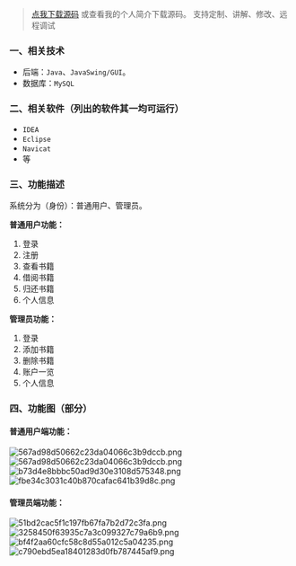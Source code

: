 > [点我下载源码](https://www.notmaker.com) 
> 或查看我的个人简介下载源码。
> 支持定制、讲解、修改、远程调试
### 一、相关技术
- 后端：`Java`、`JavaSwing/GUI`。
- 数据库：`MySQL`

### 二、相关软件（列出的软件其一均可运行）
- `IDEA`
- `Eclipse`
- `Navicat`
- 等

### 三、功能描述
系统分为（身份）：普通用户、管理员。

**普通用户功能：**
1. 登录
2. 注册
3. 查看书籍
4. 借阅书籍
5. 归还书籍
6. 个人信息

**管理员功能：**
1. 登录
2. 添加书籍
3. 删除书籍
4. 账户一览
5. 个人信息

### 四、功能图（部分）
#### 普通用户端功能：
![567ad98d50662c23da04066c3b9dccb.png](https://img-blog.csdnimg.cn/img_convert/3555f0a78663e0d4b42a0a3c13579287.png)
![567ad98d50662c23da04066c3b9dccb.png](https://img-blog.csdnimg.cn/img_convert/42e2d66314769480de6301a1d40843a5.png)
![b73d4e8bbbc50ad9d30e3108d575348.png](https://img-blog.csdnimg.cn/img_convert/43bafbc95761ecbae7c3a6960b4e6773.png)
![fbe34c3031c40b870cafac641b39d8c.png](https://img-blog.csdnimg.cn/img_convert/886c31ba7c3d0a1ed086d854a63e3579.png)
#### 管理员端功能：
![51bd2cac5f1c197fb67fa7b2d72c3fa.png](https://img-blog.csdnimg.cn/img_convert/03a44010f8266095718a87e031c15c27.png)
![3258450f63935c7a3c099327c79a6b9.png](https://img-blog.csdnimg.cn/img_convert/22af03cfc2865d917835d30d87e03740.png)
![bf4f2aa60cfc58c8d55a012c5a04235.png](https://img-blog.csdnimg.cn/img_convert/4c3567848603012388fa4518b3569617.png)
![c790ebd5ea18401283d0fb787445af9.png](https://img-blog.csdnimg.cn/img_convert/0236bb75b7a2994c8a487d505f26c525.png)
